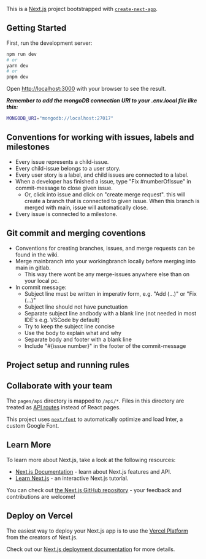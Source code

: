 This is a [Next.js](https://nextjs.org/) project bootstrapped with [`create-next-app`](https://github.com/vercel/next.js/tree/canary/packages/create-next-app).

## Getting Started

First, run the development server:

```bash
npm run dev
# or
yarn dev
# or
pnpm dev
```

Open [http://localhost:3000](http://localhost:3000) with your browser to see the result.

***Remember to add the mongoDB connection URI to your .env.local file like this:***
```bash
MONGODB_URI="mongodb://localhost:27017"
```

## Conventions for working with issues, labels and milestones

-   Every issue represents a child-issue.
-   Every child-issue belongs to a user story.
-   Every user story is a label, and child issues are connected to a label.
-   When a developer has finished a issue, type "Fix #numberOfIssue" in commit-message to close given issue.
    -   Or, click into issue and click on "create merge request". this will create a branch that is connected to given issue.
        When this branch is merged with main, issue will automatically close.
-   Every issue is connected to a milestone.

## Git commit and merging coventions

-   Conventions for creating branches, issues, and merge requests can be found in the wiki.
-   Merge mainbranch into your workingbranch locally before merging into main in gitlab.
    -   This way there wont be any merge-issues anywhere else than on your local pc.
-   In commit message:
    -   Subject line must be written in imperativ form, e.g. "Add (...)" or "Fix (...)"
    -   Subject line should not have punctuation
    -   Separate subject line andbody with a blank line (not needed in most IDE's e.g. VSCode by default)
    -   Try to keep the subject line concise
    -   Use the body to explain what and why
    -   Separate body and footer with a blank line
    -   Include "#{issue number}" in the footer of the commit-message

## Project setup and running rules

## Collaborate with your team

The `pages/api` directory is mapped to `/api/*`. Files in this directory are treated as [API routes](https://nextjs.org/docs/api-routes/introduction) instead of React pages.

This project uses [`next/font`](https://nextjs.org/docs/basic-features/font-optimization) to automatically optimize and load Inter, a custom Google Font.

## Learn More

To learn more about Next.js, take a look at the following resources:

-   [Next.js Documentation](https://nextjs.org/docs) - learn about Next.js features and API.
-   [Learn Next.js](https://nextjs.org/learn) - an interactive Next.js tutorial.

You can check out [the Next.js GitHub repository](https://github.com/vercel/next.js/) - your feedback and contributions are welcome!

## Deploy on Vercel

The easiest way to deploy your Next.js app is to use the [Vercel Platform](https://vercel.com/new?utm_medium=default-template&filter=next.js&utm_source=create-next-app&utm_campaign=create-next-app-readme) from the creators of Next.js.

Check out our [Next.js deployment documentation](https://nextjs.org/docs/deployment) for more details.
